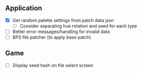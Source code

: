 ## Application
- [x] Get random palette settings from patch data json
  - [ ] Consider separating hue rotation and seed for each type
- [ ] Better error messages/handling for invalid data
- [ ] BPS file patcher (to apply base patch)

## Game
- [ ] Display seed hash on file select screen
